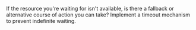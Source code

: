 If the resource you're waiting for isn't available, is there a fallback or alternative course of action you can take? Implement a timeout mechanism to prevent indefinite waiting. 